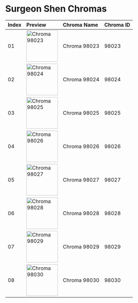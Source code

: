 # Surgeon Shen Chromas

| Index | Preview | Chroma Name | Chroma ID |
|:---|:---|:---|:---|
| 01 | <img src='https://raw.communitydragon.org/latest/plugins/rcp-be-lol-game-data/global/default/v1/champion-chroma-images/98/98023.png' alt='Chroma 98023' width='100'> | Chroma 98023 | 98023 |
| 02 | <img src='https://raw.communitydragon.org/latest/plugins/rcp-be-lol-game-data/global/default/v1/champion-chroma-images/98/98024.png' alt='Chroma 98024' width='100'> | Chroma 98024 | 98024 |
| 03 | <img src='https://raw.communitydragon.org/latest/plugins/rcp-be-lol-game-data/global/default/v1/champion-chroma-images/98/98025.png' alt='Chroma 98025' width='100'> | Chroma 98025 | 98025 |
| 04 | <img src='https://raw.communitydragon.org/latest/plugins/rcp-be-lol-game-data/global/default/v1/champion-chroma-images/98/98026.png' alt='Chroma 98026' width='100'> | Chroma 98026 | 98026 |
| 05 | <img src='https://raw.communitydragon.org/latest/plugins/rcp-be-lol-game-data/global/default/v1/champion-chroma-images/98/98027.png' alt='Chroma 98027' width='100'> | Chroma 98027 | 98027 |
| 06 | <img src='https://raw.communitydragon.org/latest/plugins/rcp-be-lol-game-data/global/default/v1/champion-chroma-images/98/98028.png' alt='Chroma 98028' width='100'> | Chroma 98028 | 98028 |
| 07 | <img src='https://raw.communitydragon.org/latest/plugins/rcp-be-lol-game-data/global/default/v1/champion-chroma-images/98/98029.png' alt='Chroma 98029' width='100'> | Chroma 98029 | 98029 |
| 08 | <img src='https://raw.communitydragon.org/latest/plugins/rcp-be-lol-game-data/global/default/v1/champion-chroma-images/98/98030.png' alt='Chroma 98030' width='100'> | Chroma 98030 | 98030 |
